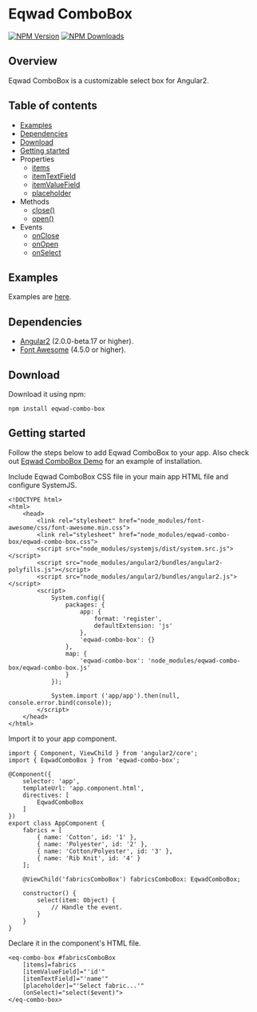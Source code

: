 [npm-image]: https://img.shields.io/npm/v/eqwad-combo-box.svg
[npm-url]: https://npmjs.org/package/eqwad-combo-box
[downloads-image]: https://img.shields.io/npm/dm/eqwad-combo-box.svg

# Eqwad ComboBox

[![NPM Version][npm-image]][npm-url]
[![NPM Downloads][downloads-image]][npm-url]

## Overview

Eqwad ComboBox is a customizable select box for Angular2.

## Table of contents
* [Examples ](#examples)
* [Dependencies](#dependencies)
* [Download](#download)
* [Getting started](#getting-started)
* Properties
  * [items](../../wiki/items)
  * [itemTextField](../../wiki/itemTextField)
  * [itemValueField](../../wiki/itemValueField)
  * [placeholder](../../wiki/placeholder)
* Methods
  * [close()](../../wiki/close())
  * [open()](../../wiki/open())
* Events
  * [onClose](../../wiki/onClose)
  * [onOpen](../../wiki/onOpen)
  * [onSelect](../../wiki/onSelect)

## Examples
Examples are [here](https://eqwad-combo-box-demo.herokuapp.com/).

## Dependencies
* [Angular2](https://angular.io/) (2.0.0-beta.17 or higher).
* [Font Awesome](http://fontawesome.io/) (4.5.0 or higher).

## Download
Download it using npm:

`npm install eqwad-combo-box`

## Getting started
Follow the steps below to add Eqwad ComboBox to your app. Also check out [Eqwad ComboBox Demo](https://github.com/eakoryakin/eqwad-combo-box-demo) for an example of installation.

Include Eqwad ComboBox CSS file in your main app HTML file and configure SystemJS.  

    <!DOCTYPE html>
    <html>
        <head>
            <link rel="stylesheet" href="node_modules/font-awesome/css/font-awesome.min.css">
            <link rel="stylesheet" href="node_modules/eqwad-combo-box/eqwad-combo-box.css">
            <script src="node_modules/systemjs/dist/system.src.js"></script>
            <script src="node_modules/angular2/bundles/angular2-polyfills.js"></script>
            <script src="node_modules/angular2/bundles/angular2.js"></script>
            <script>
                System.config({
                    packages: {
                        app: {
                            format: 'register',
                            defaultExtension: 'js'
                        },
                        'eqwad-combo-box': {}
                    },
                    map: {
                        'eqwad-combo-box': 'node_modules/eqwad-combo-box/eqwad-combo-box.js'
                    }
                });

                System.import ('app/app').then(null, console.error.bind(console));
            </script>
        </head>
    </html>

Import it to your app component.

    import { Component, ViewChild } from 'angular2/core';
    import { EqwadComboBox } from 'eqwad-combo-box';

    @Component({
        selector: 'app',
        templateUrl: 'app.component.html',
        directives: [
            EqwadComboBox
        ]
    })
    export class AppComponent {
        fabrics = [
            { name: 'Cotton', id: '1' },
            { name: 'Polyester', id: '2' },
            { name: 'Cotton/Polyester', id: '3' },
            { name: 'Rib Knit', id: '4' }
        ];

        @ViewChild('fabricsComboBox') fabricsComboBox: EqwadComboBox;

        constructor() {
            select(item: Object) {
                // Handle the event.
            }
        }
    }

Declare it in the component's HTML file.

    <eq-combo-box #fabricsComboBox
        [items]=fabrics
        [itemValueField]="'id'"
        [itemTextField]="'name'"
        [placeholder]="'Select fabric...'"
        (onSelect)="select($event)">
    </eq-combo-box>
